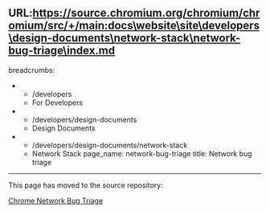 URL:https://source.chromium.org/chromium/chromium/src/+/main:docs\website\site\developers\design-documents\network-stack\network-bug-triage\index.md
---
breadcrumbs:
- - /developers
  - For Developers
- - /developers/design-documents
  - Design Documents
- - /developers/design-documents/network-stack
  - Network Stack
page_name: network-bug-triage
title: Network bug triage
---

This page has moved to the source repository:

[Chrome Network Bug
Triage](https://chromium.googlesource.com/chromium/src/+/HEAD/net/docs/bug-triage.md)
